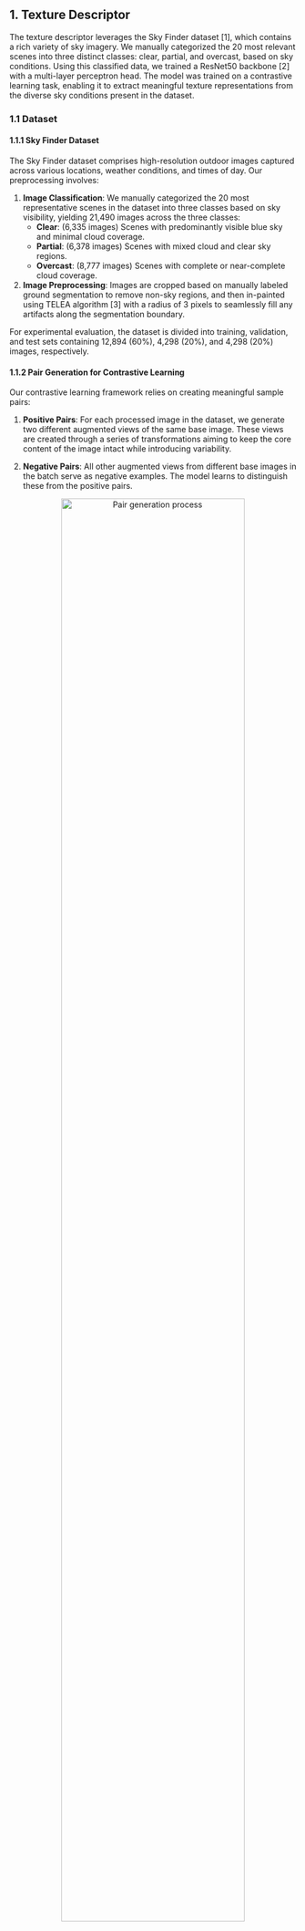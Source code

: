 ## 1. Texture Descriptor

The texture descriptor leverages the Sky Finder dataset [1], which contains a rich variety of sky imagery. We manually categorized the 20 most relevant scenes into three distinct classes: clear, partial, and overcast, based on sky conditions. Using this classified data, we trained a ResNet50 backbone [2] with a multi-layer perceptron head. The model was trained on a contrastive learning task, enabling it to extract meaningful texture representations from the diverse sky conditions present in the dataset.



### 1.1 Dataset

#### 1.1.1 Sky Finder Dataset

The Sky Finder dataset comprises high-resolution outdoor images captured across various locations, weather conditions, and times of day. Our preprocessing involves:

1. **Image Classification**: We manually categorized the 20 most representative scenes in the dataset into three classes based on sky visibility, yielding 21,490 images across the three classes:
    - **Clear**: (6,335 images) Scenes with predominantly visible blue sky and minimal cloud coverage.
    - **Partial**: (6,378 images) Scenes with mixed cloud and clear sky regions.
    - **Overcast**: (8,777 images) Scenes with complete or near-complete cloud coverage.
2. **Image Preprocessing**: Images are cropped based on manually labeled ground segmentation to remove non-sky regions, and then in-painted using TELEA algorithm [3] with a radius of 3 pixels to seamlessly fill any artifacts along the segmentation boundary.

For experimental evaluation, the dataset is divided into training, validation, and test sets containing 12,894 (60%), 4,298 (20%), and 4,298 (20%) images, respectively.

#### 1.1.2 Pair Generation for Contrastive Learning

Our contrastive learning framework relies on creating meaningful sample pairs:

1. **Positive Pairs**: For each processed image in the dataset, we generate two different augmented views of the same base image. These views are created through a series of transformations aiming to keep the core content of the image intact while introducing variability.

2. **Negative Pairs**: All other augmented views from different base images in the batch serve as negative examples. The model learns to distinguish these from the positive pairs.

<div align="center">
    <img src="generated/pair_generation.png" alt="Pair generation process" align="center" width="80%">
    <div align="center">
    <em>Figure 1: Pair generation process for contrastive learning. Each original image is cropped to remove the ground region, inpainted and augmented to create two images, which are then used as positive pairs.</em>
    </div>
</div>



### 1.2 Model Architecture

The texture descriptor employs a ResNet50 backbone pretrained on ImageNet as the feature encoder, with the original classification head replaced by a projection head. The projection head consists of a two-layer multi-layer perceptron (MLP) with ReLU activation between layers, mapping the 2048-dimensional ResNet50 feature vector to a 16-dimensional texture descriptor space. The final texture descriptors are L2-normalized.



### 1.3 Training Objective

We employ the Normalized Temperature-scaled Cross Entropy (NT-Xent) loss, which is formulated as:

$$L = -\log\frac{\exp(\text{sim}(z_i, z_j)/\tau)}{\sum_{k=1}^{2N}\mathbf{1}_{[k \neq i]}\exp(\text{sim}(z_i, z_k)/\tau)}$$

Where:
- $z_i$ and $z_j$ are normalized descriptors of two augmented views of the same image.
- $\text{sim}(u, v)$ denotes the cosine similarity between vectors $u$ and $v$.
- $\tau$ is a temperature parameter that controls the concentration level of the distribution.
- $N$ is the number of image pairs in the current batch.
- $\mathbf{1}_{[k \neq i]}$ is an indicator function that equals 1 when $k \neq i$.

This loss function encourages the model to learn representations where similar samples are pulled together in the texture descriptor space while dissimilar samples are pushed apart, resulting in a texture descriptor that effectively captures the distinctive characteristics of different sky conditions.



### 1.4 Training Procedure

Our texture descriptor model was trained with the following hyperparameters and configuration:

- **Optimizer**: AdamW with a learning rate of $10^{-4}$ and weight decay of $10^{-4}$.
- **Embedding Dimension**: 16 (latent space dimension at the end of the MLP head).
- **Batch Configuration**: 2 batches with 3 pairs per batch ($N=3$).
- **Training Duration**: 4 epochs.
- **Temperature Parameter**: 0.5 for the NT-Xent loss.
- **Learning Rate Scheduler**: Reduce learning rate on plateau with a patience of 1 epoch and a factor of 0.5.
- **Hardware**: Single NVIDIA RTX 3080 GPU with 10GB of memory.

This configuration provides a good balance between performance and computational efficiency, allowing the model to learn meaningful texture representations while remaining trainable on consumer-grade hardware.



### 1.5 Results

The trained texture descriptor model is evaluated on the Sky Finder dataset, and the results are visualized using UMAP [4]. The resulting plot illustrates how the model effectively clusters similar sky conditions together in the texture descriptor space.
<div align="center">
    <img src="generated/texture_descriptor_space.png" alt="Embeddings plot" align="center" width="80%">
    <div align="center">
    <em>Figure 2: Embeddings plot of the trained model on the Sky Finder dataset. The plot illustrates how the model effectively clusters similar sky conditions together in the texture descriptor space.</em>
    </div>
</div>



### 1.6 Reproduction Procedure

Follow these steps to reproduce our texture descriptor results by generating the dataset, training the model and plotting the texture descriptor space.

#### 1.6.1 Sky Finder Dataset Generation

To prepare the dataset for training, execute the following commands which will download and organize the Sky Finder images according to our classification schema:

```bash
cd src/datasets
python generate_sky_finder_dataset.py [-w <max-workers>] [-f] [-r]
```
Parameters:
- `-w`, `--max-workers`: (Optional, default is 3) Specifies the maximum number of concurrent workers for downloading images. Higher values speed up the download process but require more system resources.
- `-f`, `--force`: (Optional, default is false) Forces the download and generation of the dataset even if it already exists locally, ensuring you have the latest version.
- `-r`, `--remove-data`: (Optional, default is false) Automatically removes the downloaded archive files and extracted files after successfully generating the processed dataset to save disk space.

#### 1.6.2 Training the Texture Descriptor

To train the texture descriptor model, execute the following commands:

```bash
cd src/contrastive_net
python contrastive_net_train.py
```

Model weights will be saved in the [data/models/contrastive_net](data/models/contrastive_net) directory. If you want to use your own model for further steps, manually rename and move the best checkpoint to [data/models/contrastive_net/baseline.ckpt](data/models/contrastive_net/baseline.ckpt).

#### 1.6.3 Generating Sky Finder Descriptors

To generate the descriptors for the Sky Finder dataset, execute the following commands:

```bash
cd src/pipeline
python generate_sky_finder_descriptors.py
```

The generated descriptors will be saved in the [generated/sky_finder_descriptors.json](generated/sky_finder_descriptors.json) file.

#### 1.6.4 Plotting the Texture Descriptor Space

To plot the texture descriptors and visualize the results, execute the following commands:

```bash
cd src/pipeline
python plot_texture_descriptor_space.py
```



## 2. Sky Cover Descriptor

The sky cover descriptor quantifies cloud coverage by performing regression-based segmentation of sky regions. This descriptor combines manually-labeled data from our repository with pseudo-labels derived from the Sky Finder dataset in an active learning framework. By estimating the cloud coverage percentage across all sky pixels, it provides a single numerical representation of sky conditions.



### 2.1 Datasets

#### 2.1.1 Sky Finder Cover Dataset

The Sky Finder Cover Dataset is a manually annotated subset of the Sky Finder Dataset with pixel-level cloud segmentation masks. This carefully curated dataset maintains the same classification schema (clear, partial, and overcast) as the original Sky Finder Dataset, providing high-quality ground truth for cloud segmentation tasks.

The dataset was created through a meticulous annotation process:
1. **Selection**: Representative images were selected from each sky condition category to ensure diversity.
2. **Manual Segmentation**: Annotators created pixel-precise binary masks, where each pixel is labeled as either overcast (white), partially covered (gray) or clear sky/ground (0).

For experimental evaluation, the dataset was divided into training and validation sets containing 182 and 58 images, respectively.

#### 2.1.2 Sky Finder Active Dataset

The Sky Finder Active Dataset leverages an active learning approach to expand the training data through high-confidence pseudo-labels:

1. **Initial Model Training**: A sky cover model was first trained on the manually annotated Sky Finder Cover Dataset, as detailed in Section 2.4.
2. **Pseudo-Label Generation**:
    - The trained model was applied to unlabeled images from the Sky Finder Dataset.
    - Prediction uncertainty was quantified using pixel-wise entropy measurements.
    - Only predictions with low entropy (high confidence) were selected.

For experimental evaluation, the training set was augmented with 359 high-confidence pseudo-labeled images, while the validation set was augmented with an additional 128 pseudo-labeled images. This active learning approach expands the available training data while maintaining quality through confidence-based selection.



### 2.2 Model Architecture

The sky cover descriptor employs a U-Net architecture with a ResNet50 backbone pretrained on ImageNet1K_V2 serving as the encoder. The decoder consists of upsampling blocks that progressively restore spatial resolution through bilinear interpolation, followed by convolutional layers. Skip connections from corresponding encoder levels are concatenated with decoder features at each resolution level, preserving fine-grained spatial information essential for accurate cloud segmentation.

The architecture incorporates a dual-output design to enhance learning guidance:

1. **Primary Output**: Pixel-wise cloud coverage estimation through the standard U-Net segmentation head.
2. **Auxiliary Classification Branch**: A secondary convolutional branch that processes the feature maps before the final segmentation layer to output a single scalar value between 0 and 1, representing the overall sky condition class (0 for clear, 0.5 for partial, 1 for overcast).

This auxiliary branch serves multiple purposes: it provides additional supervisory signal during training by leveraging existing image-level sky condition labels, enables evaluation of sky classification accuracy, and helps assess the quality of learned feature representations. Most importantly, it guides the learning process by enforcing consistency between pixel-level predictions and global sky conditions.



### 2.3 Training Objective

The training objective combines three complementary loss functions to optimize both segmentation accuracy and classification consistency:

$$\mathcal{L}_{\text{total}} = 0.5 \cdot \mathcal{L}_{\text{Focal}} + 0.5 \cdot \mathcal{L}_{\text{Dice}} + 0.1 \cdot \mathcal{L}_{\text{BCE}}$$

Where $\mathcal{L}_{\text{Focal}}$ is defined with $\alpha=0.5$ and $\gamma=2.0$ to focus on hard-to-classify examples:

$$\mathcal{L}_{\text{Focal}} = -\alpha(1-p_t)^\gamma\log(p_t)$$

Where $p_t$ is the predicted probability for the true class, $\alpha$ is the weighting factor for class balance, and $\gamma$ is the focusing parameter that down-weights easy examples.

$\mathcal{L}_{\text{Dice}}$ optimizes overlap between predicted and ground truth segmentations:

$$\mathcal{L}_{\text{Dice}} = 1 - \frac{2\sum_{i}^{N}p_i g_i}{\sum_{i}^{N}p_i^2 + \sum_{i}^{N}g_i^2 + \epsilon}$$

Where $p_i$ is the predicted probability for pixel $i$, $g_i$ is the ground truth label for pixel $i$, $N$ is the total number of pixels, and $\epsilon$ is a small constant for numerical stability.

And $\mathcal{L}_{\text{BCE}}$ provides supervision for the auxiliary classification branch using binary cross-entropy:

$$\mathcal{L}_{\text{BCE}} = -[y \log(\hat{y}) + (1-y) \log(1-\hat{y})]$$

Where $y$ is the ground truth sky condition class (0 for clear, 0.5 for partial, 1 for overcast) and $\hat{y}$ is the predicted classification score from the auxiliary branch.

This multi-objective loss function balances pixel-wise classification accuracy, structural similarity, and global sky condition consistency, resulting in improved cloud segmentation performance while providing interpretable classification outputs.



### 2.4 Training Procedure

Our sky cover descriptor model was trained with the following hyperparameters and configuration:

- **Optimizer**: AdamW with a learning rate of $10^{-4}$ and weight decay of $10^{-4}$.
- **Batch Configuration**: 2 batches.
- **Training Duration**: 100 epochs for the initial model trained on manual labels only, followed by 50 epochs for the active learning enhanced model with pseudo-labels.
- **Learning Rate Scheduler**: Reduce learning rate on plateau with a patience of 1 epoch and a factor of 0.5.
- **Hardware**: Single NVIDIA RTX 3080 GPU with 10GB of memory.

This configuration provides a good balance between performance and computational efficiency, allowing the model to learn meaningful cloud segmentation representations while maintaining training stability.



### 2.5 Results

The sky cover descriptor model was comprehensively evaluated using two training approaches and validation scenarios. We compare the initial model trained exclusively on manually annotated data against the active learning enhanced model that incorporates high-confidence pseudo-labels. The evaluation encompasses both manual-only validation and combined manual+pseudo-label validation datasets to assess model generalization across different data distributions.

<div align="center">
    <em>Table 1: Comprehensive performance comparison across training and validation configurations. Coverage Error represents the mean absolute percentage error in estimating cloud coverage. Sky Class Error represents the classification error rate for the three-class sky condition categorization (clear, partial, overcast).</em>
</div>

| Training Data | Validation Data | IoU | Dice Score | Coverage Error | Sky Class Error |
|---------------|-----------------|-----|------------|----------------|-----------------|
| Manual Labels Only | Manual Validation Set | 0.3632 | 0.4605 | 0.1380 | 0.2472 |
| Manual Labels Only | Manual + Pseudo Validation Set | **0.3697** | **0.4665** | **0.0927** | **0.2840** |
| Manual + Pseudo Labels | Manual Validation Set | 0.3905 | 0.4825 | 0.1365 | 0.2107 |
| Manual + Pseudo Labels | Manual + Pseudo Validation Set | **0.4408** | **0.5217** | **0.0824** | **0.2114** |

The comprehensive evaluation reveals several important insights about the active learning approach:

1. **Consistent Improvement**: The active learning enhanced model demonstrates superior performance across all metrics compared to the baseline model trained solely on manual annotations, with IoU improvements ranging from 7.5% to 19.3%.

2. **Domain Generalization**: Both models exhibit better performance when evaluated on the combined validation set that includes pseudo-labeled data, suggesting improved generalization to the broader data distribution represented in the Sky Finder dataset.

3. **Coverage Error Reduction**: The active learning approach significantly reduces coverage estimation errors, particularly evident in the combined validation scenario where coverage error decreases from 0.0927 to 0.0824.

4. **Segmentation Quality**: The Dice score improvements (4.8% to 11.8%) indicate that the active learning approach produces more accurate cloud boundary delineation, which is crucial for precise cloud coverage quantification.

**TODO**

<div align="center">
    <img src="generated/cover_results_TODO.png" alt="Embeddings plot" align="center" width="80%">
    <div align="center">
    <em>Figure 3: Visual comparison of cloud segmentation results. From left to right: original input images, ground truth segmentation masks, predictions from the baseline model trained on manual annotations only, and predictions from our active learning enhanced model.</em>
    </div>
</div>



### 2.6 Reproduction Procedure

#### 2.6.1 Training the Initial Sky Cover Model

To train the initial sky cover model on the manually annotated dataset, execute the following commands:

```bash
cd src/unet
python unet_train.py
```

Model weights will be saved in the [data/models/unet](data/models/unet) directory. Manually rename and move the best checkpoint to [data/models/unet/baseline_manual.ckpt](data/models/unet/baseline_manual.ckpt).

#### 2.6.2 Active Learning Enhancement

To enhance the model using the active learning approach with pseudo-labels, execute the following commands:

```bash
cd src/unet
python unet_train.py -a
```

Parameters:
- `-a`, `--active`: Enables active learning using the previously trained model checkpoint for pseudo-label generation.

The enhanced model weights will be saved in the [data/models/unet](data/models/unet) directory. Manually rename and move the best checkpoint to [data/models/unet/baseline_active.ckpt](data/models/unet/baseline_active.ckpt).

#### 2.6.3 Evaluating the Sky Cover Model

To evaluate the performance of the trained models, execute:

```bash
cd src/unet
python unet_eval.py
```
Parameters:
- `-a`, `--active`: (Optional) Use active learning checkpoint for evaluation instead of the baseline manual-only model.
- `-p`, `--with-pseudo-labelling`: (Optional) Include pseudo-labeled validation data in the evaluation.



## 3. Classification Head for Downstream Task

The classification head serves as the final component for sky condition classification, combining the texture and cover descriptors to classify images into clear, partial, and overcast scenes. This downstream task evaluates the effectiveness of our feature extraction methods in a practical sky classification scenario.

### 3.1 Dataset Preparation

To create a robust classification dataset, we manually curated a subset of the Sky Finder dataset with the following preprocessing steps:

1. **Manual Labeling**: We manually labeled a comprehensive subset of Sky Finder images, ensuring accurate ground truth for the three sky conditions.
2. **Night Sky Removal**: Night sky images were systematically removed from the dataset as they introduce significant lighting variations that could confound the classification task and are less relevant for most practical applications.

The final curated dataset maintains the same class distribution as reported earlier: Clear (6,335 images), Partial (6,378 images), and Overcast (8,777 images).

### 3.2 Model Architecture

The classification head employs a simple 3-layer fully connected network with dropout and ReLU activations between layers.

The network accepts either:
- **16-dimensional input**: Texture embeddings from the contrastive learning model
- **17-dimensional input**: Combined texture embeddings ($16D$) + cover prediction scalar ($1D$)
- **1-dimensional input**: Cover prediction alone for baseline comparison

### 3.3 Experimental Results

Our comprehensive evaluation reveals significant insights about the effectiveness of different descriptor combinations:

#### 3.3.1 Performance Comparison

| Configuration | Train Accuracy | Val Accuracy | Test Accuracy | Train F1 | Val F1 | Test F1 |
|---------------|----------------|--------------|---------------|----------|--------|---------|
| **ALL** (Texture + Cover Prediction) | 0.9133 | 0.9050 | 0.9100 | 0.9100 | 0.8956 | 0.9021 |
| **CONTRASTIVE_ONLY** (Texture) | **0.9209** | **0.9069** | **0.9144** | **0.9170** | **0.8977** | **0.9052** |
| **COVER_ONLY** (Cover Prediction) | 0.7681 | 0.7923 | 0.7852 | 0.0000 | 0.0000 | 0.0000 |

#### 3.3.2 Key Findings

1. **Contrastive Learning Superiority**: The texture descriptor derived from contrastive learning demonstrates exceptional performance, achieving the highest accuracy and F1 scores across all evaluation splits. This validates our hypothesis that contrastive learning effectively captures discriminative sky condition features.

2. **Cover Prediction Limitations**: The cover prediction alone shows a critical failure mode - complete inability to classify partial sky conditions (F1 = 0.0000). The confusion matrices reveal that the model defaults to binary classification, never predicting the partial class.

3. **No Synergistic Effect**: Combining texture and cover descriptors does not improve performance over using texture features alone, suggesting that the contrastive learning approach already captures the essential characteristics needed for sky classification.

#### 3.3.3 Analysis of Cover Prediction Failure

<div align="center">
    <img src="generated/cover_prediction_ranges.png" alt="Cover prediction ranges" align="center" width="80%">
    <div align="center">
    <em>Figure 4: Distribution of cover prediction values across sky condition classes. The substantial overlap between partial and overcast classes explains the classification difficulties.</em>
    </div>
</div>

The visualization of cover prediction ranges reveals a fundamental issue: the partial and overcast classes exhibit highly overlapping value distributions. This overlap can be attributed to several factors:

1. **Texture Ambiguity**: Overcast skies often lack distinctive textures, presenting uniform gray appearances that vary primarily in brightness rather than structural patterns.
2. **Lighting Variability**: The diverse range of lighting conditions in overcast scenes creates a continuum of cloud coverage appearances that are difficult to distinguish from partially cloudy conditions.

### 3.4 Implications and Conclusions

The experimental results provide several important insights for sky condition classification:

1. **Contrastive Learning Effectiveness**: The superior performance of texture-only classification demonstrates that contrastive learning successfully learns implicit representations that encompass both textural and coverage characteristics without requiring explicit coverage quantification.

2. **Feature Redundancy**: The lack of improvement when combining descriptors suggests that the contrastive learning approach already captures the relevant information provided by the cover prediction, making the additional descriptor redundant.

3. **Practical Recommendation**: For deployment scenarios, using only the 16-dimensional texture embeddings provides the optimal balance of performance and computational efficiency.

### 3.5 Reproduction Procedure

#### 3.5.1 Generate Sky Finder Descriptors

First, extract both texture and cover descriptors for the entire dataset:

```bash
cd src/classification
python generate_sky_finder_descriptors.py
```

This will create a comprehensive descriptor file at [/generated/sky_finder_descriptors.json](/generated/sky_finder_descriptors.json) containing both texture embeddings and cover predictions for all images in the dataset.

#### 3.5.2 Train Classification Models

Train the classification head with different input configurations:

```bash
cd src/sky_class_net
python sky_class_train.py
python sky_class_train.py --contrastive-only
python sky_class_train.py --cover-only
```

The model weights will be saved in the [data/models/sky_class_net](data/models/sky_class_net) directory. Manually rename and move the best checkpoint to [data/models/sky_class_net/all_baseline.ckpt](data/models/sky_class_net/all_baseline.ckpt), [data/models/sky_class_net/contrastive_only_baseline.ckpt](data/models/sky_class_net/contrastive_only_baseline.ckpt), and [data/models/sky_class_net/cover_only_baseline.ckpt](data/models/sky_class_net/cover_only_baseline.ckpt), respectively.

#### 3.5.3 Evaluate Performance

To generate the comprehensive evaluation metrics and confusion matrices, run:

```bash
cd src/sky_class_net
python sky_class_eval.py
```

This will produce detailed performance metrics, confusion matrices, and visualizations for all model configurations, enabling direct comparison of the different approaches.

# 4. Pipeline

After these findings, we decide to only use the contrastive model and we will add other descriptors on our own initial video data. videos enable us to have temporal-based and motion-based descriptors that could improve describability of the skies.

1. texture descriptor
2. mean green value
3. Optical flow
4. mean diff green over consecutive frames

# Reproducibility TODO

create gsam2 folder in src
cd gsam2
copy from github repository git clone https://github.com/IDEA-Research/Grounded-SAM-2?tab=readme-ov-file
remove root grounded-sam-2 to only have the gsam2 folder directly
cd checkpoints
bash download_ckpts.sh
cd gdino_checkpoints
bash download_ckpts.sh
cd ..
pip install -e .
pip install --no-build-isolation -e grounding_dino

## References

[1] Mihail et al., "Sky Finder: A Segmentation Benchmark for Sky Regions in the Wild," IEEE/CVF Winter Conference on Applications of Computer Vision (WACV), 2016.

[2] He et al., "Deep Residual Learning for Image Recognition," IEEE Conference on Computer Vision and Pattern Recognition (CVPR), 2016.

[3] Telea, A., "An Image Inpainting Technique Based on the Fast Marching Method," Journal of Graphics Tools, Vol. 9, No. 1, 2004.

[4] McInnes, L., Healy, J., and Melville, J., "UMAP: Uniform Manifold Approximation and Projection for Dimension Reduction," arXiv preprint arXiv:1802.03426, 2018.
